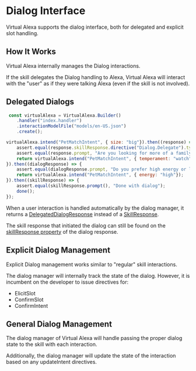 # Dialog Interface
Virtual Alexa supports the dialog interface, both for delegated and explicit slot handling.

## How It Works
Virtual Alexa internally manages the Dialog interactions.

If the skill delegates the Dialog handling to Alexa, 
Virtual Alexa will interact with the "user" as if they were talking Alexa (even if the skill is not involved).

## Delegated Dialogs
```javascript
 const virtualAlexa = VirtualAlexa.Builder()
    .handler("index.handler")
    .interactionModelFile("models/en-US.json")
    .create();

virtualAlexa.intend("PetMatchIntent", { size: "big"}).then((response) => {
    assert.equal(response.skillResponse.directive("Dialog.Delegate").type, "Dialog.Delegate");
    assert.equal(response.prompt, "Are you looking for more of a family dog or a guard dog?");
    return virtualAlexa.intend("PetMatchIntent", { temperament: "watch"});
}).then((dialogResponse) => {
    assert.equal(dialogResponse.prompt, "Do you prefer high energy or low energy dogs?");
    return virtualAlexa.intend("PetMatchIntent", { energy: "high"});
}).then((skillResponse) => {
    assert.equal(skillResponse.prompt(), "Done with dialog");
    done();
});
```

When a user interaction is handled automatically by the dialog manager, 
it returns a [DelegatedDialogResponse](https://bespoken.github.io/virtual-alexa/api/classes/delegateddialogresponse.html) 
instead of a [SkillResponse](https://bespoken.github.io/virtual-alexa/api/classes/skillresponse.html).

The skill response that initiated the dialog can still be found on the 
[skillResponse property](https://bespoken.github.io/virtual-alexa/api/classes/delegateddialogresponse.html#skillresponse) 
of the dialog response.

## Explicit Dialog Management
Explicit Dialog management works similar to "regular" skill interactions.

The dialog manager will internally track the state of the dialog. However, it is incumbent on the developer to issue directives for:  
* ElicitSlot
* ConfirmSlot
* ConfirmIntent

## General Dialog Management
The dialog manager of Virtual Alexa will handle passing the proper dialog state to the skill with each interaction.

Additionally, the dialog manager will update the state of the interaction based on any updateIntent directives.